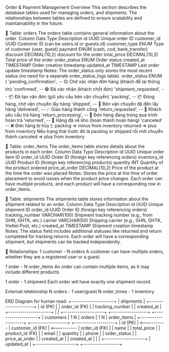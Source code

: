 Order & Payment Management
Overview
This section describes the database tables used for managing orders, and shipments. The relationships between tables are defined to ensure scalability and maintainability in the future.

📌 Table: orders
The orders table contains general information about the order.
Column	        Data Type	Description
id	            UUID	Unique order ID
customer_id	    UUID	Customer ID (can be users.id or guests.id)
customer_type	  ENUM	Type of customer (user, guest)
payment         ENUM (cash, cod, bank_transfer)
discount        DECIMAL(10,2) discount for the order
total_price	    DECIMAL(10,2)	Total price of the order
order_status	  ENUM	Order status 
created_at	    TIMESTAMP	Order creation timestamp
updated_at	    TIMESTAMP	Last order update timestamp
Notes:
The order_status only stores the most recent status (no need for a separate order_status_logs table).
order_status ENUM (
    'pending_confirmation',   -- 🟡 Chờ xác nhận đơn hàng (khách để lại thông tin)
    'confirmed',             -- 🟢 Đã xác nhận (khách chốt đơn)
    'shipment_requested',    -- 📦 Đã tạo vận đơn (gửi yêu cầu bên vận chuyển)
    'packing',               -- 📦 Đóng hàng, chờ vận chuyển lấy hàng
    'shipped',               -- 🚚 Bên vận chuyển đã đến lấy hàng
    'delivered',             -- ✅ Giao hàng thành công
    'return_requested',      -- 🔄 Khách yêu cầu trả hàng
    'return_processing',     -- 🔄 Đơn hàng đang trong quá trình hoàn trả
    'returned',              -- 🔄 Hàng đã về kho (hoàn thành hoàn hàng)
    'canceled'               -- ❌ Đơn hàng bị hủy
);
packing => minus from inventory
returned => plus from inventory
Nếu trạng thái trước đó là packing or shipped rối mới chuyển thành canceled => plus from inventory


📌 Table: order_items
The order_items table stores details about the products in each order.
Column	          Data          Type	Description
id	              UUID	        Unique order item ID
order_id	        UUID	        Order ID (foreign key referencing orders)
inventory_id	    UUID	        Product ID (foreign key referencing products)
quantity	        INT	          Quantity of the product ordered
price_at_order	  DECIMAL(10,2)	Price of the product at the time the order was placed
Notes:
Stores the price at the time of order placement to avoid issues when the product price changes.
Each order can have multiple products, and each product will have a corresponding row in order_items.


📌 Table: shipments
The shipments table stores information about the shipment related to an order.
Column	          Data Type	      Description
id	              UUID	          Unique shipment ID
order_id	        UUID	          Order ID (foreign key referencing orders)
tracking_number	  VARCHAR(100)	  Shipment tracking number (e.g., from GHN, GHTK, etc.)
carrier	          VARCHAR(50)	    Shipping carrier (e.g., GHN, GHTK, Viettel Post, etc.)
created_at	      TIMESTAMP	      Shipment creation timestamp
Notes:
The status field includes additional statuses like returned and return completed for tracking returns.
Each order will have a corresponding shipment, but shipments can be tracked independently.


📌 Relationships:
1 customer - N orders
A customer can have multiple orders, whether they are a registered user or a guest.

1 order - N order_items
An order can contain multiple items, as it may include different products.

1 order - 1 shipment
Each order will have exactly one shipment record.

External relationship
N orders - 1 user/guest
N order_times  - 1 inventory

ERD Diagram for human read:
                                  +---------------------+
                                  |     shipments       |
                                  +---------------------+
                                  | id (PK)             |
                                  | order_id (FK)       |
                                  | tracking_number     |
                                  | created_at          |
                                  +---------------------+
                                         |
                                         |
+--------------------+             +------------------+             +--------------------+ 
|     customers      | 1         N |    orders        | 1         N |    order_items     |
+--------------------+             +------------------+             +--------------------+
| id (PK)            | <---------- | customer_id (FK) | <---------- | order_id (FK)      |
| name               |             | total_price      |             | product_id (FK)    |
| email              |                                               | quantity           |
| phone              |             | order_status     |             | price_at_order     |
| created_at         |             | created_at       |             |                    |
+--------------------+             | updated_at       |             +--------------------+
                                   +------------------+          